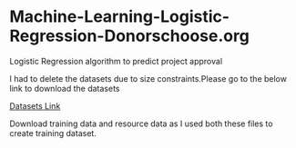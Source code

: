 # Machine-Learning-Logistic-Regression-Donorschoose.org
Logistic Regression algorithm to predict project approval

I had to delete the datasets due to size constraints.Please go to the below link to download the datasets

[Datasets Link](https://research.donorschoose.org/t/download-opendata/33)

Download training data and resource data as I used both these files to create training dataset.
